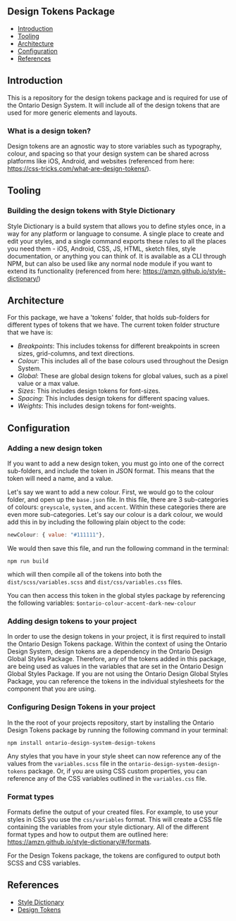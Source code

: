 Design Tokens Package
---------------------

 * [Introduction](#introduction)
 * [Tooling](#tooling)
 * [Architecture](#architecture)
 * [Configuration](#configuration)
 * [References](#references)

## Introduction

This is a repository for the design tokens package and is required for use of the Ontario Design System. It will include all of the design tokens that are used for more generic elements and layouts. 

### What is a design token? 

Design tokens are an agnostic way to store variables such as typography, colour, and spacing so that your design system can be shared across platforms like iOS, Android, and websites (referenced from here: https://css-tricks.com/what-are-design-tokens/). 

## Tooling

### Building the design tokens with Style Dictionary

Style Dictionary is a build system that allows you to define styles once, in a way for any platform or language to consume. A single place to create and edit your styles, and a single command exports these rules to all the places you need them - iOS, Android, CSS, JS, HTML, sketch files, style documentation, or anything you can think of. It is available as a CLI through NPM, but can also be used like any normal node module if you want to extend its functionality (referenced from here: https://amzn.github.io/style-dictionary/)

## Architecture

For this package, we have a 'tokens' folder, that holds sub-folders for different types of tokens that we have. The current token folder structure that we have is: 

- _Breakpoints_: This includes tokenss for different breakpoints in screen sizes, grid-columns, and text directions. 
- _Colour_: This includes all of the base colours used throughout the Design System. 
- _Global_: These are global design tokens for global values, such as a pixel value or a max value. 
- _Sizes_: This includes design tokens for font-sizes. 
- _Spacing_: This includes design tokens for different spacing values. 
- _Weights_: This includes design tokens for font-weights. 

## Configuration

### Adding a new design token 

If you want to add a new design token, you must go into one of the correct sub-folders, and include the token in JSON format. This means that the token will need a name, and a value. 

Let's say we want to add a new colour. First, we would go to the colour folder, and open up the `base.json` file. In this file, there are 3 sub-categories of colours: `greyscale`, `system`, and `accent`. Within these categories there are even more sub-categories. Let's say our colour is a dark colour, we would add this in by including the following plain object to the code:

```js
newColour: { value: "#111111"},
```

We would then save this file, and run the following command in the terminal: 

```
npm run build
```

which will then compile all of the tokens into both the `dist/scss/variables.scss` and `dist/css/variables.css` files.

You can then access this token in the global styles package by referencing the following variables: `$ontario-colour-accent-dark-new-colour`

### Adding design tokens to your project

In order to use the design tokens in your project, it is first required to install the Ontario Design Tokens package. Within the context of using the Ontario Design System, design tokens are a dependency in the Ontario Design Global Styles Package. Therefore, any of the tokens added in this package, are being used as values in the variables that are set in the Ontario Design Global Styles Package. If you are not using the Ontario Design Global Styles Package, you can reference the tokens in the individual stylesheets for the component that you are using. 

### Configuring Design Tokens in your project

In the the root of your projects repository, start by installing the Ontario Design Tokens package by running the following command in your terminal: 
```
npm install ontario-design-system-design-tokens
```
Any styles that you have in your style sheet can now reference any of the values from the `variables.scss` file in the `ontario-design-system-design-tokens` package. Or, if you are using CSS custom properties, you can reference any of the CSS variables outlined in the `variables.css` file. 

### Format types

Formats define the output of your created files. For example, to use your styles in CSS you use the `css/variables` format. This will create a CSS file containing the variables from your style dictionary. All of the different format types and how to output them are outlined here: https://amzn.github.io/style-dictionary/#/formats.

For the Design Tokens package, the tokens are configured to output both SCSS and CSS variables. 

## References

 * [Style Dictionary](https://amzn.github.io/style-dictionary/)
 * [Design Tokens](https://css-tricks.com/what-are-design-tokens/)